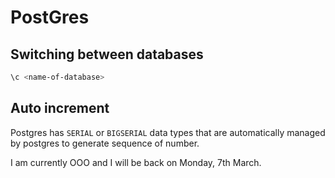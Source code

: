 # PostGres

## Switching between databases

```bash
\c <name-of-database>
```

## Auto increment

Postgres has `SERIAL` or `BIGSERIAL` data types that are automatically managed by postgres to generate sequence of number.

I am currently OOO and I will be back on Monday, 7th March.
